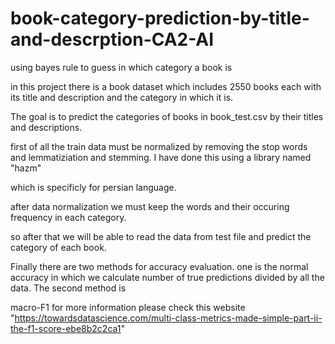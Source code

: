 # book-category-prediction-by-title-and-descrption-CA2-AI
using bayes rule to guess in which category a book is 

in this project there is a book dataset which includes 2550 books each with its title and description and the category in which it is.

The goal is to predict the categories of books in book_test.csv by their titles and descriptions.

first of all the train data must be normalized by removing the stop words and lemmatiziation and stemming. I have done this using a library named "hazm"

which is specificly for persian language.

after data normalization we must keep the words and their occuring frequency in each category.

so after that we will be able to read the data from test file and predict the category of each book.

Finally there are two methods for accuracy evaluation. one is the normal accuracy in which we calculate number of true predictions divided by all the data. The second method is 

macro-F1 for more information please check this website "https://towardsdatascience.com/multi-class-metrics-made-simple-part-ii-the-f1-score-ebe8b2c2ca1"

